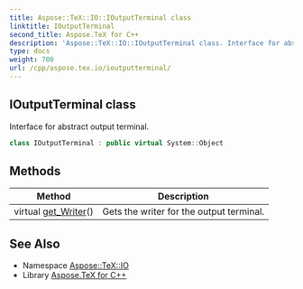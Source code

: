 ```yaml
---
title: Aspose::TeX::IO::IOutputTerminal class
linktitle: IOutputTerminal
second_title: Aspose.TeX for C++
description: 'Aspose::TeX::IO::IOutputTerminal class. Interface for abstract output terminal in C++.'
type: docs
weight: 700
url: /cpp/aspose.tex.io/ioutputterminal/
---
```

## IOutputTerminal class


Interface for abstract output terminal.

```cpp
class IOutputTerminal : public virtual System::Object
```

## Methods

| Method | Description |
| --- | --- |
| virtual [get_Writer](./get_writer/)() | Gets the writer for the output terminal. |
## See Also

* Namespace [Aspose::TeX::IO](../)
* Library [Aspose.TeX for C++](../../)
